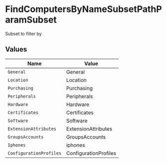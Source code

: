 # FindComputersByNameSubsetPathParamSubset

Subset to filter by


## Values

| Name                    | Value                   |
| ----------------------- | ----------------------- |
| `General`               | General                 |
| `Location`              | Location                |
| `Purchasing`            | Purchasing              |
| `Peripherals`           | Peripherals             |
| `Hardware`              | Hardware                |
| `Certificates`          | Certificates            |
| `Software`              | Software                |
| `ExtensionAttributes`   | ExtensionAttributes     |
| `GroupsAccounts`        | GroupsAccounts          |
| `Iphones`               | iphones                 |
| `ConfigurationProfiles` | ConfigurationProfiles   |